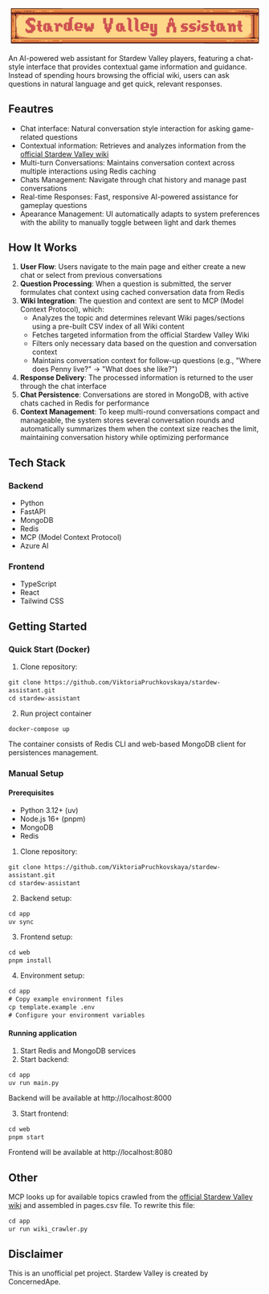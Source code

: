 <p align="center">
    <img src="web/src/assets/stardew-valley-assistant.png" alt="Stardew Valley Assistant" width="500">
</p>

An AI-powered web assistant for Stardew Valley players, featuring a chat-style interface that provides contextual game information and guidance. Instead of spending hours browsing the official wiki, users can ask questions in natural language and get quick, relevant responses.
## Feautres 
- Chat interface: Natural conversation style interaction for asking game-related questions
- Contextual information: Retrieves and analyzes information from the [official Stardew Valley wiki](https://stardewvalleywiki.com/Stardew_Valley_Wiki)
- Multi-turn Conversations: Maintains conversation context across multiple interactions using Redis caching
- Chats Management: Navigate through chat history and manage past conversations
- Real-time Responses: Fast, responsive AI-powered assistance for gameplay questions
- Apearance Management: UI automatically adapts to system preferences with the ability to manually toggle between light and dark themes
## How It Works
1. **User Flow**: Users navigate to the main page and either create a new chat or select from previous conversations
2. **Question Processing**: When a question is submitted, the server formulates chat context using cached conversation data from Redis
3. **Wiki Integration**: The question and context are sent to MCP (Model Context Protocol), which:
    - Analyzes the topic and determines relevant Wiki pages/sections using a pre-built CSV index of all Wiki content
    - Fetches targeted information from the official Stardew Valley Wiki
    - Filters only necessary data based on the question and conversation context
    - Maintains conversation context for follow-up questions (e.g., "Where does Penny live?" -> "What does she like?")
4. **Response Delivery**: The processed information is returned to the user through the chat interface
5. **Chat Persistence**: Conversations are stored in MongoDB, with active chats cached in Redis for performance
6. **Context Management**: To keep multi-round conversations compact and manageable, the system stores several conversation rounds and automatically summarizes them when the context size reaches the limit, maintaining conversation history while optimizing performance
## Tech Stack
### Backend
- Python
- FastAPI
- MongoDB
- Redis
- MCP (Model Context Protocol)
- Azure AI
### Frontend
- TypeScript
- React
- Tailwind CSS
## Getting Started
### Quick Start (Docker)
1. Clone repository:
```
git clone https://github.com/ViktoriaPruchkovskaya/stardew-assistant.git
cd stardew-assistant
```
2. Run project container
```
docker-compose up
```
The container consists of Redis CLI and web-based MongoDB client for persistences management.
### Manual Setup
#### Prerequisites
- Python 3.12+ (uv)
- Node.js 16+ (pnpm)
- MongoDB
- Redis
1. Clone repository:
```
git clone https://github.com/ViktoriaPruchkovskaya/stardew-assistant.git
cd stardew-assistant
```
2. Backend setup:
```
cd app
uv sync
```
3. Frontend setup:
```
cd web
pnpm install
```
4. Environment setup:
```
cd app
# Copy example environment files
cp template.example .env
# Configure your environment variables
```
#### Running application
1. Start Redis and MongoDB services
2. Start backend:
```
cd app
uv run main.py
```
Backend will be available at http://localhost:8000

3. Start frontend:
```
cd web
pnpm start
```
Frontend will be available at http://localhost:8080
## Other
MCP looks up for available topics crawled from the [official Stardew Valley wiki](https://stardewvalleywiki.com/Stardew_Valley_Wiki) and assembled in pages.csv file.
To rewrite this file:
```
cd app
ur run wiki_crawler.py
```
## Disclaimer
This is an unofficial pet project. Stardew Valley is created by ConcernedApe.
